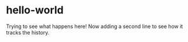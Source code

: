 hello-world
===========

Trying to see what happens here!
Now adding a second line to see how it tracks the history.
